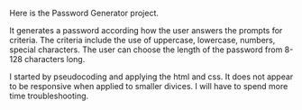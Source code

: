 Here is the Password Generator project. 

It generates a password according how the user answers the prompts for criteria. The criteria include the use of uppercase, lowercase, numbers, special characters. The user can choose the length of the password from 8-128 characters long. 


I started by pseudocoding and applying the html and css. It does not appear to be responsive when applied to smaller divices. I will have to spend more time troubleshooting. 
